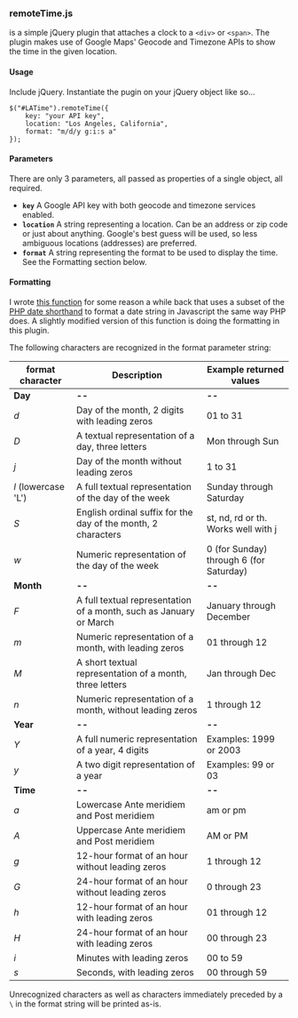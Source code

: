 ### remoteTime.js

is a simple jQuery plugin that attaches a clock to a `<div>` or `<span>`. The plugin makes use of Google Maps' Geocode and Timezone APIs to show the time in the given location.

#### Usage
Include jQuery. Instantiate the pugin on your jQuery object like so...

	$("#LATime").remoteTime({
		key: "your API key",
		location: "Los Angeles, California",
		format: "m/d/y g:i:s a"
	});
#### Parameters
There are only 3 parameters, all passed as properties of a single object, all required.

 - **`key`** A Google API key with both geocode and timezone services enabled.
 - **`location`** A string representing a location. Can be an address or zip code or just about anything. Google's best guess will be used, so less ambiguous locations (addresses) are preferred.
 - **`format`** A string representing the format to be used to display the time. See the Formatting section below.
#### Formatting
I wrote [this function](https://gist.github.com/Pamblam/4d33935d712903da10c7366c20157d21) for some reason a while back that uses a subset of the [PHP date shorthand](http://php.net/manual/en/function.date.php) to format a date string in Javascript the same way PHP does. A slightly modified version of this function is doing the formatting in this plugin.

The following characters are recognized in the format parameter string:

| format character  | Description | Example returned values |
| ------------- | ------------- | -------------- |
| **Day**  | **--**  | **--** |
| *d*  | Day of the month, 2 digits with leading zeros | 01 to 31 |
| *D* | A textual representation of a day, three letters  | Mon through Sun |
| *j* | Day of the month without leading zeros | 1 to 31 |
| *l* (lowercase 'L') | A full textual representation of the day of the week | Sunday through Saturday |
| *S* | English ordinal suffix for the day of the month, 2 characters | st, nd, rd or th. Works well with j |
| *w*  | Numeric representation of the day of the week | 0 (for Sunday) through 6 (for Saturday) |
| **Month** | **--** | **--** |
| *F* | A full textual representation of a month, such as January or March | January through December |
| *m* | Numeric representation of a month, with leading zeros | 01 through 12 |
| *M* | A short textual representation of a month, three letters | Jan through Dec |
| *n* | Numeric representation of a month, without leading zeros | 1 through 12 |
| **Year** | **--** | **--** |
| *Y* | A full numeric representation of a year, 4 digits | Examples: 1999 or 2003 |
| *y* | A two digit representation of a year | Examples: 99 or 03 |
| **Time** | **--** | **--** |
| *a* | Lowercase Ante meridiem and Post meridiem | am or pm |
| *A* | Uppercase Ante meridiem and Post meridiem | AM or PM |
| *g* | 12-hour format of an hour without leading zeros | 1 through 12 |
| *G* | 24-hour format of an hour without leading zeros | 0 through 23 |
| *h* | 12-hour format of an hour with leading zeros | 01 through 12 |
| *H* | 24-hour format of an hour with leading zeros | 00 through 23 |
| *i* | Minutes with leading zeros | 00 to 59 |
| *s* | Seconds, with leading zeros | 00 through 59 |

Unrecognized characters as well as characters immediately preceded by a `\` in the format string will be printed as-is.
 

